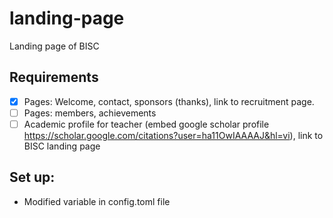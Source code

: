 
# landing-page
Landing page of BISC

## Requirements
- [x] Pages: Welcome, contact, sponsors (thanks), link to recruitment page.
- [ ] Pages:  members, achievements
- [ ] Academic profile for teacher (embed google scholar profile https://scholar.google.com/citations?user=ha11OwIAAAAJ&hl=vi), link to BISC landing page
## Set up:
- Modified variable in config.toml file

